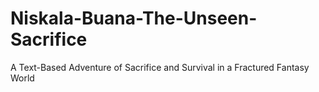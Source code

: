 # Niskala-Buana-The-Unseen-Sacrifice
A Text-Based Adventure of Sacrifice and Survival in a Fractured Fantasy World
